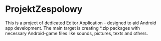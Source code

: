 ProjektZespolowy
================

This is a project of dedicated Editor Application - designed to aid Android app development. The main target is creating 
*.zip packages with necessary Android-game files like sounds, pictures, texts and others. 
